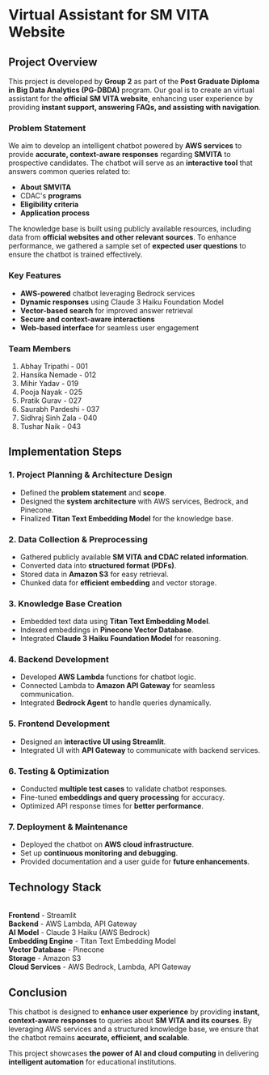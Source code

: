 # Virtual Assistant for SM VITA Website

## Project Overview
This project is developed by **Group 2** as part of the **Post Graduate Diploma in Big Data Analytics (PG-DBDA)** program. Our goal is to create an virtual assistant for the **official SM VITA website**, enhancing user experience by providing **instant support, answering FAQs, and assisting with navigation**.

### Problem Statement
We aim to develop an intelligent chatbot powered by **AWS services** to provide **accurate, context-aware responses** regarding **SMVITA** to prospective candidates. The chatbot will serve as an **interactive tool** that answers common queries related to:
- **About SMVITA**
- CDAC's **programs**
- **Eligibility criteria**
- **Application process**

The knowledge base is built using publicly available resources, including data from **official websites and other relevant sources**. To enhance performance, we gathered a sample set of **expected user questions** to ensure the chatbot is trained effectively.

### Key Features
- **AWS-powered** chatbot leveraging Bedrock services
- **Dynamic responses** using Claude 3 Haiku Foundation Model
- **Vector-based search** for improved answer retrieval
- **Secure and context-aware interactions**
- **Web-based interface** for seamless user engagement

### Team Members
1) Abhay Tripathi - 001
2) Hansika Nemade - 012
3) Mihir Yadav - 019
4) Pooja Nayak - 025
5) Pratik Gurav - 027
6) Saurabh Pardeshi - 037
7) Sidhraj Sinh Zala - 040
8) Tushar Naik - 043
   
## Implementation Steps

### **1. Project Planning & Architecture Design**
- Defined the **problem statement** and **scope**.
- Designed the **system architecture** with AWS services, Bedrock, and Pinecone.
- Finalized **Titan Text Embedding Model** for the knowledge base.

### **2. Data Collection & Preprocessing**
- Gathered publicly available **SM VITA and CDAC related information**.
- Converted data into **structured format (PDFs)**.
- Stored data in **Amazon S3** for easy retrieval.
- Chunked data for **efficient embedding** and vector storage.

### **3. Knowledge Base Creation**
- Embedded text data using **Titan Text Embedding Model**.
- Indexed embeddings in **Pinecone Vector Database**.
- Integrated **Claude 3 Haiku Foundation Model** for reasoning.

### **4. Backend Development**
- Developed **AWS Lambda** functions for chatbot logic.
- Connected Lambda to **Amazon API Gateway** for seamless communication.
- Integrated **Bedrock Agent** to handle queries dynamically.

### **5. Frontend Development**
- Designed an **interactive UI using Streamlit**.
- Integrated UI with **API Gateway** to communicate with backend services.

### **6. Testing & Optimization**
- Conducted **multiple test cases** to validate chatbot responses.
- Fine-tuned **embeddings and query processing** for accuracy.
- Optimized API response times for **better performance**.

### **7. Deployment & Maintenance**
- Deployed the chatbot on **AWS cloud infrastructure**.
- Set up **continuous monitoring and debugging**.
- Provided documentation and a user guide for **future enhancements**.

## **Technology Stack**
  <br>**Frontend** - Streamlit 
  <br>**Backend** - AWS Lambda, API Gateway 
  <br>**AI Model** - Claude 3 Haiku (AWS Bedrock) 
  <br>**Embedding Engine** - Titan Text Embedding Model
  <br>**Vector Database** - Pinecone
  <br>**Storage** - Amazon S3
  <br>**Cloud Services** - AWS Bedrock, Lambda, API Gateway

## Conclusion
This chatbot is designed to **enhance user experience** by providing **instant, context-aware responses** to queries about **SM VITA and its courses**. By leveraging AWS services and a structured knowledge base, we ensure that the chatbot remains **accurate, efficient, and scalable**.

This project showcases **the power of AI and cloud computing** in delivering **intelligent automation** for educational institutions.

